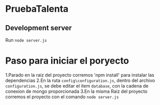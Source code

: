 # PruebaTalenta

## Development server

Run `node server.js`

# Paso para iniciar el poryecto
1.Parado en la raiz del proyecto corremos 'npm install' para instalar las dependencias
2.En la ruta `config\configuration.js`, dentro del archivo `configuration.js`, se debe editar el item `database`, con la cadena de conexion de mongo proporcionada
3.En la misma Raiz del proyecto corremos el proyecto con el comando `node server.js`
